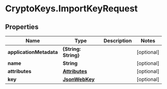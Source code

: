 # CryptoKeys.ImportKeyRequest

## Properties
Name | Type | Description | Notes
------------ | ------------- | ------------- | -------------
**applicationMetadata** | **{String: String}** |  | [optional] 
**name** | **String** |  | [optional] 
**attributes** | [**Attributes**](Attributes.md) |  | [optional] 
**key** | [**JsonWebKey**](JsonWebKey.md) |  | [optional] 


